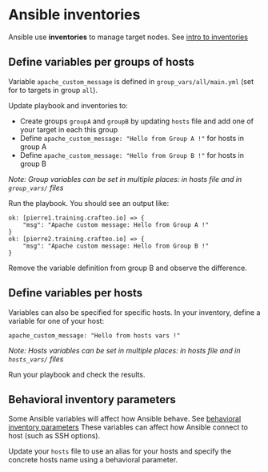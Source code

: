 # Ansible inventories

Ansible use **inventories** to manage target nodes. See [intro to inventories](https://docs.ansible.com/ansible/latest/user_guide/intro_inventory.html)

## Define variables per groups of hosts

Variable `apache_custom_message` is defined in `group_vars/all/main.yml` (set for to targets in group `all`).

Update playbook and inventories to:
- Create groups `groupA` and `groupB` by updating `hosts` file and add one of your target in each this group
- Define `apache_custom_message: "Hello from Group A !"` for hosts in group A
- Define `apache_custom_message: "Hello from Group B !"` for hosts in group B

_Note: Group variables can be set in multiple places: in hosts file and in `group_vars/` files_

Run the playbook. You should see an output like:

```
ok: [pierre1.training.crafteo.io] => {
    "msg": "Apache custom message: Hello from Group A !"
}
ok: [pierre2.training.crafteo.io] => {
    "msg": "Apache custom message: Hello from Group B !"
}
```

Remove the variable definition from group B and observe the difference. 

## Define variables per hosts

Variables can also be specified for specific hosts. In your inventory, define a variable for one of your host:

```
apache_custom_message: "Hello from hosts vars !"
```

_Note: Hosts variables can be set in multiple places: in hosts file and in `hosts_vars/` files_


Run your playbook and check the results.

## Behavioral inventory parameters

Some Ansible variables will affect how Ansible behave. See [behavioral inventory parameters](https://docs.ansible.com/ansible/latest/user_guide/intro_inventory.html#connecting-to-hosts-behavioral-inventory-parameters) These variables can affect how Ansible connect to host (such as SSH options).

Update your `hosts` file to use an alias for your hosts and specify the concrete hosts name using a behavioral parameter.
